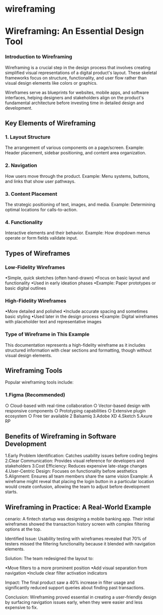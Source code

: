 # wireframing
# Wireframing: An Essential Design Tool
### Introduction to Wireframing
Wireframing is a crucial step in the design process that involves creating simplified visual representations of a digital product's layout. These skeletal frameworks focus on structure, functionality, and user flow rather than visual design elements like colors or graphics.

Wireframes serve as blueprints for websites, mobile apps, and software interfaces, helping designers and stakeholders align on the product's fundamental architecture before investing time in detailed design and development.
## Key Elements of Wireframing
### 1. Layout Structure
The arrangement of various components on a page/screen. Example: Header placement, sidebar positioning, and content area organization.

### 2. Navigation
How users move through the product. Example: Menu systems, buttons, and links that show user pathways.

### 3. Content Placement
The strategic positioning of text, images, and media. Example: Determining optimal locations for calls-to-action.

### 4. Functionality
Interactive elements and their behavior. Example: How dropdown menus operate or form fields validate input.
## Types of Wireframes
### Low-Fidelity Wireframes
•Simple, quick sketches (often hand-drawn)
•Focus on basic layout and functionality
•Used in early ideation phases
•Example: Paper prototypes or basic digital outlines
### High-Fidelity Wireframes
•More detailed and polished
•Include accurate spacing and sometimes basic styling
•Used later in the design process
•Example: Digital wireframes with placeholder text and representative images
### Type of Wireframe in This Example
This documentation represents a high-fidelity wireframe as it includes structured information with clear sections and formatting, though without visual design elements.
## Wireframing Tools
Popular wireframing tools include:

### 1.Figma (Recommended)

   ○ Cloud-based with real-time collaboration
   ○ Vector-based design with responsive components
   ○ Prototyping capabilities
   ○ Extensive plugin ecosystem
   ○ Free tier available
 2 Balsamiq
3.Adobe XD
4.Sketch
5.Axure RP
## Benefits of Wireframing in Software Development
 1.Early Problem Identification: Catches usability issues before coding begins
 2.Clear Communication: Provides visual reference for developers and stakeholders
 3.Cost Efficiency: Reduces expensive late-stage changes
 4.User-Centric Design: Focuses on functionality before aesthetics
 5.Alignment: Ensures all team members share the same vision
Example: A wireframe might reveal that placing the login button in a particular location would create confusion, allowing the team to adjust before development starts.

## Wireframing in Practice: A Real-World Example
cenario: A fintech startup was designing a mobile banking app. Their initial wireframes showed the transaction history screen with complex filtering options at the top.

Identified Issue: Usability testing with wireframes revealed that 70% of testers missed the filtering functionality because it blended with navigation elements.

Solution: The team redesigned the layout to:

•Move filters to a more prominent position
•Add visual separation from navigation
•Include clear filter activation indicators

Impact: The final product saw a 40% increase in filter usage and significantly reduced support queries about finding past transactions.

Conclusion: Wireframing proved essential in creating a user-friendly design by surfacing navigation issues early, when they were easier and less expensive to fix.
